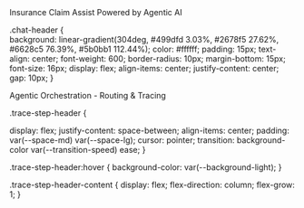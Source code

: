 <div className="chat-header">
   <FontAwesomeIcon icon={faRobot} className="header-icon" />
  Insurance Claim Assist 
  <span className="powered-by">Powered by Agentic AI</span>
</div>

.chat-header {    
  background: linear-gradient(304deg, #499dfd 3.03%, #2678f5 27.62%, #6628c5 76.39%, #5b0bb1 112.44%);
  color: #ffffff;
  padding: 15px;
  text-align: center;
  font-weight: 600;
  border-radius: 10px;
  margin-bottom: 15px;
  font-size: 16px;
  display: flex;
  align-items: center;
  justify-content: center;
  gap: 10px;
}



 <div className="trace-header">
        Agentic Orchestration - Routing & Tracing
      </div>



.trace-step-header {

  display: flex;
  justify-content: space-between;
  align-items: center;
  padding: var(--space-md) var(--space-lg);
  cursor: pointer;
  transition: background-color var(--transition-speed) ease;
}

.trace-step-header:hover {
  background-color: var(--background-light);
}

.trace-step-header-content {
  display: flex;
  flex-direction: column;
  flex-grow: 1;
}
